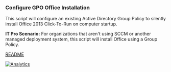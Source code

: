 ### Configure GPO Office Installation
This script will configure an existing Active Directory Group Policy to silently install Office 2013 Click-To-Run on computer startup.

**IT Pro Scenario:** For organizations that aren't using SCCM or another managed deployment system, this script will install Office using a Group Policy. 

[README](https://github.com/OfficeDev/Office-IT-Pro-Deployment-Scripts/wiki/README_New-GPOOfficeInstallation)

[![Analytics](https://ga-beacon.appspot.com/UA-70271323-4/README_Configure_GPO_Office_Installation?pixel)](https://github.com/OfficeDev/Office-IT-Pro-Deployment-Scripts)






